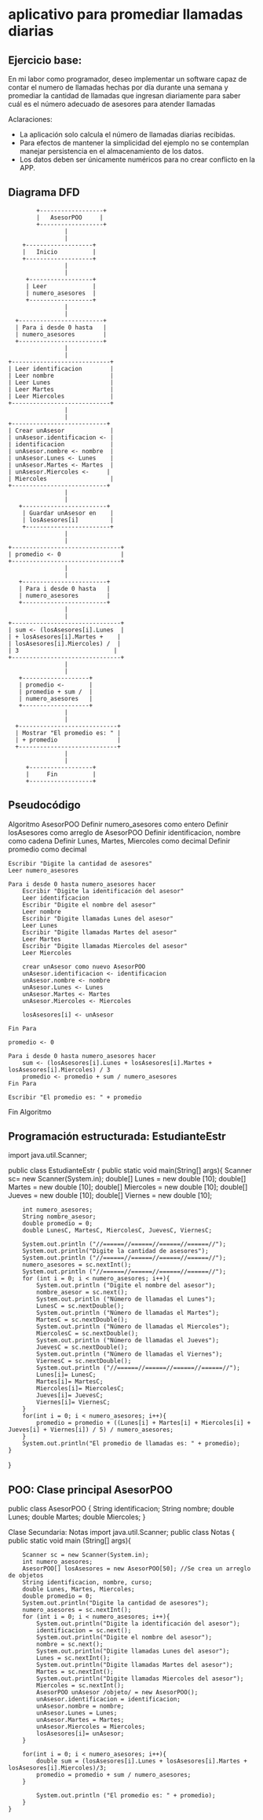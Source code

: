 # aplicativo para promediar llamadas diarias
## Ejercicio base:

En mi labor como programador, deseo implementar un software capaz de contar
el numero de llamadas hechas por día durante una semana y promediar 
la cantidad de llamadas que ingresan diariamente para saber cuál es el
número adecuado de asesores para atender llamadas

  Aclaraciones:
- La aplicación solo calcula el número de llamadas diarias recibidas.
- Para efectos de mantener la simplicidad del ejemplo no se contemplan manejar persistencia en el almacenamiento de los datos.
- Los datos deben ser únicamente numéricos para no crear conflicto en la APP.

## Diagrama DFD

            +------------------+
            |   AsesorPOO     |
            +------------------+
                    |
                    |
        +-------------------+
        |   Inicio          |
        +-------------------+
                    |
                    |
         +------------------+
         | Leer             |
         | numero_asesores  |
         +------------------+
                    |
                    |
      +------------------------+
      | Para i desde 0 hasta   |
      | numero_asesores        |
      +------------------------+
                    |
                    |
    +----------------------------+
    | Leer identificacion        |
    | Leer nombre                |
    | Leer Lunes                 |
    | Leer Martes                |
    | Leer Miercoles             |
    +----------------------------+
                    |
                    |
    +---------------------------+
    | Crear unAsesor             |
    | unAsesor.identificacion <- |
    | identificacion             |
    | unAsesor.nombre <- nombre  |
    | unAsesor.Lunes <- Lunes    |
    | unAsesor.Martes <- Martes  |
    | unAsesor.Miercoles <-     |
    | Miercoles                  |
    +---------------------------+
                    |
                    |
       +------------------------+
        | Guardar unAsesor en    |
        | losAsesores[i]         |
        +------------------------+
                    |
                    |
    +-------------------------------+
    | promedio <- 0                 |
    +-------------------------------+
                    |
                    |
       +------------------------+
       | Para i desde 0 hasta   |
       | numero_asesores        |
       +------------------------+
                    |
                    |
    +-------------------------------+
    | sum <- (losAsesores[i].Lunes  |
    | + losAsesores[i].Martes +    |
    | losAsesores[i].Miercoles) /  |
    | 3                           |
    +-------------------------------+
                    |
                    |
       +-------------------+
       | promedio <-       |
       | promedio + sum /  |
       | numero_asesores   |
       +-------------------+
                    |
                    |
      +----------------------------+
      | Mostrar "El promedio es: " |
      | + promedio                 |
      +----------------------------+
                    |
                    |
         +------------------+
         |     Fin          |
         +------------------+


## Pseudocódigo
Algoritmo AsesorPOO
    Definir numero_asesores como entero
    Definir losAsesores como arreglo de AsesorPOO
    Definir identificacion, nombre como cadena
    Definir Lunes, Martes, Miercoles como decimal
    Definir promedio como decimal

    Escribir "Digite la cantidad de asesores"
    Leer numero_asesores

    Para i desde 0 hasta numero_asesores hacer
        Escribir "Digite la identificación del asesor"
        Leer identificacion
        Escribir "Digite el nombre del asesor"
        Leer nombre
        Escribir "Digite llamadas Lunes del asesor"
        Leer Lunes
        Escribir "Digite llamadas Martes del asesor"
        Leer Martes
        Escribir "Digite llamadas Miercoles del asesor"
        Leer Miercoles

        crear unAsesor como nuevo AsesorPOO
        unAsesor.identificacion <- identificacion
        unAsesor.nombre <- nombre
        unAsesor.Lunes <- Lunes
        unAsesor.Martes <- Martes
        unAsesor.Miercoles <- Miercoles

        losAsesores[i] <- unAsesor

    Fin Para

    promedio <- 0

    Para i desde 0 hasta numero_asesores hacer
        sum <- (losAsesores[i].Lunes + losAsesores[i].Martes + losAsesores[i].Miercoles) / 3
        promedio <- promedio + sum / numero_asesores
    Fin Para

    Escribir "El promedio es: " + promedio
Fin Algoritmo

## Programación estructurada: EstudianteEstr

import java.util.Scanner;

public class EstudianteEstr
{
    public static void main(String[] args){
        Scanner sc= new Scanner(System.in);
        double[] Lunes = new double [10];
        double[] Martes = new double [10];
        double[] Miercoles = new double [10];
        double[] Jueves = new double [10];
        double[] Viernes = new double [10];
            
        int numero_asesores;
        String nombre_asesor;
        double promedio = 0;
        double LunesC, MartesC, MiercolesC, JuevesC, ViernesC;
        
        System.out.println ("//======//======//======//======//");
        System.out.println("Digite la cantidad de asesores");
        System.out.println ("//======//======//======//======//");
        numero_asesores = sc.nextInt();
        System.out.println ("//======//======//======//======//");
        for (int i = 0; i < numero_asesores; i++){
            System.out.println ("Digite el nombre del asesor");
            nombre_asesor = sc.next();
            System.out.println ("Número de llamadas el Lunes");
            LunesC = sc.nextDouble();
            System.out.println ("Número de llamadas el Martes");
            MartesC = sc.nextDouble();
            System.out.println ("Número de llamadas el Miercoles");
            MiercolesC = sc.nextDouble();
            System.out.println ("Número de llamadas el Jueves");
            JuevesC = sc.nextDouble();
            System.out.println ("Número de llamadas el Viernes");
            ViernesC = sc.nextDouble();
            System.out.println ("//======//======//======//======//");
            Lunes[i]= LunesC;
            Martes[i]= MartesC;
            Miercoles[i]= MiercolesC;
            Jueves[i]= JuevesC;
            Viernes[i]= ViernesC;
        }
        for(int i = 0; i < numero_asesores; i++){
            promedio = promedio + ((Lunes[i] + Martes[i] + Miercoles[i] + Jueves[i] + Viernes[i]) / 5) / numero_asesores;
        }
        System.out.println("El promedio de llamadas es: " + promedio);
    }
}

## POO: Clase principal AsesorPOO

public class AsesorPOO
{
        String identificacion;
        String nombre;
        double Lunes;
        double Martes;
        double Miercoles;
}

Clase Secundaria: Notas
import java.util.Scanner;
public class Notas
{
    public static void main (String[] args){
        
        Scanner sc = new Scanner(System.in);
        int numero_asesores;
        AsesorPOO[] losAsesores = new AsesorPOO[50]; //Se crea un arreglo de objetos
        String identificacion, nombre, curso;
        double Lunes, Martes, Miercoles;
        double promedio = 0;
        System.out.println("Digite la cantidad de asesores");
        numero_asesores = sc.nextInt();
        for (int i = 0; i < numero_asesores; i++){
            System.out.println("Digite la identificación del asesor");
            identificacion = sc.next();
            System.out.println("Digite el nombre del asesor");
            nombre = sc.next();
            System.out.println("Digite llamadas Lunes del asesor");
            Lunes = sc.nextInt();
            System.out.println("Digite llamadas Martes del asesor");
            Martes = sc.nextInt();
            System.out.println("Digite llamadas Miercoles del asesor");
            Miercoles = sc.nextInt();
            AsesorPOO unAsesor /objeto/ = new AsesorPOO();
            unAsesor.identificacion = identificacion;
            unAsesor.nombre = nombre;
            unAsesor.Lunes = Lunes;
            unAsesor.Martes = Martes;
            unAsesor.Miercoles = Miercoles;
            losAsesores[i]= unAsesor;
        }
            
        for(int i = 0; i < numero_asesores; i++){
            double sum = (losAsesores[i].Lunes + losAsesores[i].Martes + losAsesores[i].Miercoles)/3;
            promedio = promedio + sum / numero_asesores;
        }
            
            System.out.println ("El promedio es: " + promedio);
        }
    }

